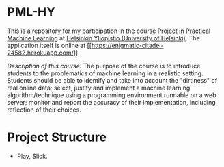 PML-HY
=================================

This is a repository for my participation in the course [Project in Practical Machine Learning](https://www.cs.helsinki.fi/en/courses/582739/2017/k/k/1) 
at [Helsinkin Yliopistio (University of Helsinki)](https://www.helsinki.fi/fi). The application itself is online at
[[https://enigmatic-citadel-24582.herokuapp.com/]].

*Description of this course:* The purpose of the course is to introduce students to the problematics of machine learning
in a realistic setting. Students should be able to identify and take into account the "dirtiness" of real online data;
select, justify and implement a machine learning algorithm/technique using a programming environment runnable on a web
server; monitor and report the accuracy of their implementation, including reflection of their choices.

# Project Structure

 * Play, Slick.
